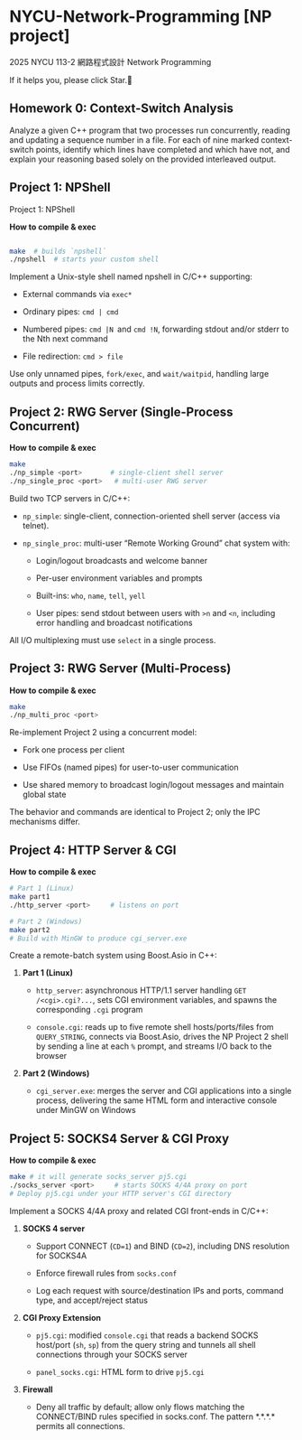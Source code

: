 
# NYCU-Network-Programming [NP project]
  2025 NYCU 113-2 網路程式設計 Network Programming

If it helps you, please click Star.🌟

## Homework 0: Context-Switch Analysis

Analyze a given C++ program that two processes run concurrently, reading and updating a sequence number in a file. For each of nine marked context-switch points, identify which lines have completed and which have not, and explain your reasoning based solely on the provided interleaved output.

  

## Project 1: NPShell

  

Project 1: NPShell


**How to compile & exec**

```bash

make  # builds `npshell`
./npshell  # starts your custom shell

```


Implement a Unix-style shell named npshell in C/C++ supporting:

- External commands via `exec*`

- Ordinary pipes: `cmd | cmd`

- Numbered pipes: `cmd |N `and `cmd !N`, forwarding stdout and/or stderr to the Nth next command

- File redirection: `cmd > file`

Use only unnamed pipes, `fork/exec`, and `wait/waitpid`, handling large outputs and process limits correctly.

## Project 2: RWG Server (Single-Process Concurrent)

**How to compile & exec**

```bash
make
./np_simple <port>       # single-client shell server
./np_single_proc <port>   # multi-user RWG server
```

Build two TCP servers in C/C++:

-   `np_simple`: single-client, connection-oriented shell server (access via telnet).
    
-   `np_single_proc`: multi-user “Remote Working Ground” chat system with:
    
    -   Login/logout broadcasts and welcome banner
        
    -   Per-user environment variables and prompts
        
    -   Built-ins: `who`, `name`, `tell`, `yell`
        
    -   User pipes: send stdout between users with `>n` and `<n`, including error handling and broadcast notifications
        

All I/O multiplexing must use `select` in a single process.

## Project 3: RWG Server (Multi-Process)

**How to compile & exec**

```bash
make
./np_multi_proc <port>
```

Re-implement Project 2 using a concurrent model:

-   Fork one process per client
    
-   Use FIFOs (named pipes) for user-to-user communication
    
-   Use shared memory to broadcast login/logout messages and maintain global state
    

The behavior and commands are identical to Project 2; only the IPC mechanisms differ.

## Project 4: HTTP Server & CGI

**How to compile & exec**

```bash
# Part 1 (Linux)
make part1
./http_server <port>     # listens on port

# Part 2 (Windows)
make part2
# Build with MinGW to produce cgi_server.exe
```

Create a remote-batch system using Boost.Asio in C++:

1.  **Part 1 (Linux)**
    
    -   `http_server`: asynchronous HTTP/1.1 server handling `GET /<cgi>.cgi?...`, sets CGI environment variables, and spawns the corresponding `.cgi` program
        
    -   `console.cgi`: reads up to five remote shell hosts/ports/files from `QUERY_STRING`, connects via Boost.Asio, drives the NP Project 2 shell by sending a line at each `%` prompt, and streams I/O back to the browser
        
2.  **Part 2 (Windows)**
    
    -   `cgi_server.exe`: merges the server and CGI applications into a single process, delivering the same HTML form and interactive console under MinGW on Windows

## Project 5: SOCKS4 Server & CGI Proxy

**How to compile & exec**

```bash
make # it will generate socks_server pj5.cgi
./socks_server <port>     # starts SOCKS 4/4A proxy on port
# Deploy pj5.cgi under your HTTP server's CGI directory
```

Implement a SOCKS 4/4A proxy and related CGI front-ends in C/C++:

1.  **SOCKS 4 server**
    
    -   Support CONNECT (`CD=1`) and BIND (`CD=2`), including DNS resolution for SOCKS4A
        
    -   Enforce firewall rules from `socks.conf`
        
    -   Log each request with source/destination IPs and ports, command type, and accept/reject status
        
2.  **CGI Proxy Extension**
    
    -   `pj5.cgi`: modified `console.cgi` that reads a backend SOCKS host/port (`sh`, `sp`) from the query string and tunnels all shell connections through your SOCKS server
        
    -   `panel_socks.cgi`: HTML form to drive `pj5.cgi`
        
3.  **Firewall**

    -   Deny all traffic by default; allow only flows matching the CONNECT/BIND rules specified in socks.conf. The pattern \*.\*.\*.\* permits all connections.